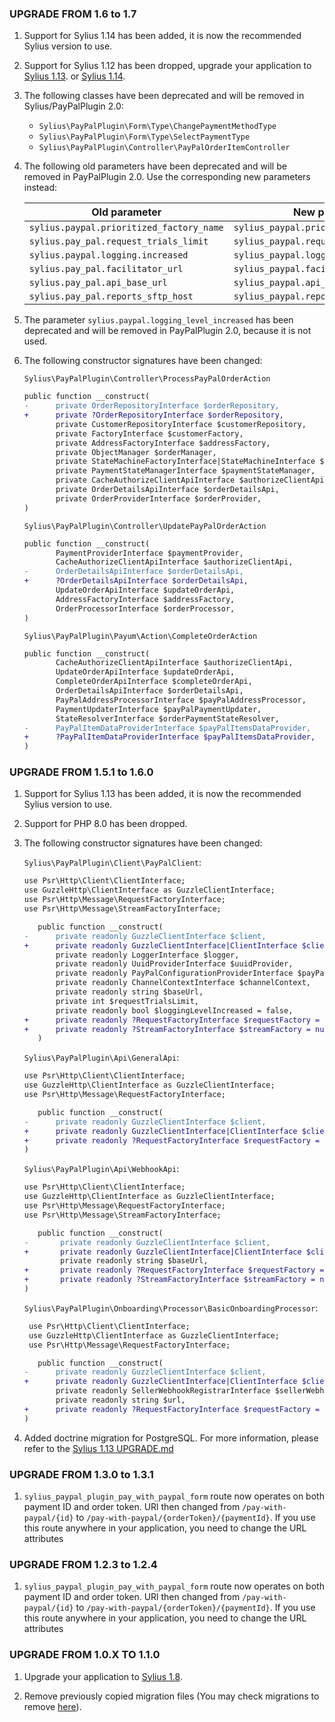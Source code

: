 ### UPGRADE FROM 1.6 to 1.7

1. Support for Sylius 1.14 has been added, it is now the recommended Sylius version to use.

1. Support for Sylius 1.12 has been dropped, upgrade your application to [Sylius 1.13](https://github.com/Sylius/Sylius/blob/1.13/UPGRADE-1.13.md).
   or [Sylius 1.14](https://github.com/Sylius/Sylius/blob/1.14/UPGRADE-1.14.md).

1. The following classes have been deprecated and will be removed in Sylius/PayPalPlugin 2.0:
   - `Sylius\PayPalPlugin\Form\Type\ChangePaymentMethodType`
   - `Sylius\PayPalPlugin\Form\Type\SelectPaymentType`
   - `Sylius\PayPalPlugin\Controller\PayPalOrderItemController`

1. The following old parameters have been deprecated and will be removed in PayPalPlugin 2.0. Use the corresponding new parameters instead:

   | Old parameter                            | New parameter                            | 
   |------------------------------------------|------------------------------------------|
   | `sylius.paypal.prioritized_factory_name` | `sylius_paypal.prioritized_factory_name` |
   | `sylius.pay_pal.request_trials_limit`    | `sylius_paypal.request_trials_limit`     |
   | `sylius.paypal.logging.increased`        | `sylius_paypal.logging.increased`        |
   | `sylius.pay_pal.facilitator_url`         | `sylius_paypal.facilitator_url`          |
   | `sylius.pay_pal.api_base_url`            | `sylius_paypal.api_base_url`             |
   | `sylius.pay_pal.reports_sftp_host`       | `sylius_paypal.reports_sftp_host`        |

1. The parameter `sylius.paypal.logging_level_increased` has been deprecated and will be removed in PayPalPlugin 2.0, because it is not used.

1. The following constructor signatures have been changed:

   `Sylius\PayPalPlugin\Controller\ProcessPayPalOrderAction`
      ```diff
      public function __construct(
      -      private OrderRepositoryInterface $orderRepository,
      +      private ?OrderRepositoryInterface $orderRepository,
             private CustomerRepositoryInterface $customerRepository,
             private FactoryInterface $customerFactory,
             private AddressFactoryInterface $addressFactory,
             private ObjectManager $orderManager,
             private StateMachineFactoryInterface|StateMachineInterface $stateMachineFactory,
             private PaymentStateManagerInterface $paymentStateManager,
             private CacheAuthorizeClientApiInterface $authorizeClientApi,
             private OrderDetailsApiInterface $orderDetailsApi,
             private OrderProviderInterface $orderProvider,
      )
      ```

   `Sylius\PayPalPlugin\Controller\UpdatePayPalOrderAction`
      ```diff
      public function __construct(
             PaymentProviderInterface $paymentProvider,
             CacheAuthorizeClientApiInterface $authorizeClientApi,
      -      OrderDetailsApiInterface $orderDetailsApi,
      +      ?OrderDetailsApiInterface $orderDetailsApi,
             UpdateOrderApiInterface $updateOrderApi,
             AddressFactoryInterface $addressFactory,
             OrderProcessorInterface $orderProcessor,
      )
      ```

   `Sylius\PayPalPlugin\Payum\Action\CompleteOrderAction`
      ```diff
      public function __construct(
             CacheAuthorizeClientApiInterface $authorizeClientApi,
             UpdateOrderApiInterface $updateOrderApi,
             CompleteOrderApiInterface $completeOrderApi,
             OrderDetailsApiInterface $orderDetailsApi,
             PayPalAddressProcessorInterface $payPalAddressProcessor,
             PaymentUpdaterInterface $payPalPaymentUpdater,
             StateResolverInterface $orderPaymentStateResolver,
      -      PayPalItemDataProviderInterface $payPalItemsDataProvider,
      +      ?PayPalItemDataProviderInterface $payPalItemsDataProvider,
      )
      ```

### UPGRADE FROM 1.5.1 to 1.6.0

1. Support for Sylius 1.13 has been added, it is now the recommended Sylius version to use.

1. Support for PHP 8.0 has been dropped.

1. The following constructor signatures have been changed:

    `Sylius\PayPalPlugin\Client\PayPalClient`:
     ```diff
     use Psr\Http\Client\ClientInterface;
     use GuzzleHttp\ClientInterface as GuzzleClientInterface;
     use Psr\Http\Message\RequestFactoryInterface;
     use Psr\Http\Message\StreamFactoryInterface;
    
        public function __construct(
    -      private readonly GuzzleClientInterface $client, 
    +      private readonly GuzzleClientInterface|ClientInterface $client,
            private readonly LoggerInterface $logger,
            private readonly UuidProviderInterface $uuidProvider,
            private readonly PayPalConfigurationProviderInterface $payPalConfigurationProvider,
            private readonly ChannelContextInterface $channelContext,
            private readonly string $baseUrl,
            private int $requestTrialsLimit,
            private readonly bool $loggingLevelIncreased = false,
    +      private readonly ?RequestFactoryInterface $requestFactory = null,
    +      private readonly ?StreamFactoryInterface $streamFactory = null,
        )
     ```

   `Sylius\PayPalPlugin\Api\GeneralApi`:
     ```diff
     use Psr\Http\Client\ClientInterface;
     use GuzzleHttp\ClientInterface as GuzzleClientInterface;
     use Psr\Http\Message\RequestFactoryInterface;
   
        public function __construct(
   -      private readonly GuzzleClientInterface $client,
   +      private readonly GuzzleClientInterface|ClientInterface $client,
   +      private readonly ?RequestFactoryInterface $requestFactory = null,
    )
     ```

   `Sylius\PayPalPlugin\Api\WebhookApi`:
     ```diff
     use Psr\Http\Client\ClientInterface;
     use GuzzleHttp\ClientInterface as GuzzleClientInterface;
     use Psr\Http\Message\RequestFactoryInterface;
     use Psr\Http\Message\StreamFactoryInterface;
   
        public function __construct(
   -       private readonly GuzzleClientInterface $client,
   +       private readonly GuzzleClientInterface|ClientInterface $client,
             private readonly string $baseUrl,
   +       private readonly ?RequestFactoryInterface $requestFactory = null,
   +       private readonly ?StreamFactoryInterface $streamFactory = null,
    )
     ```

   `Sylius\PayPalPlugin\Onboarding\Processor\BasicOnboardingProcessor`:
     ```diff
      use Psr\Http\Client\ClientInterface;
      use GuzzleHttp\ClientInterface as GuzzleClientInterface;
      use Psr\Http\Message\RequestFactoryInterface;
   
        public function __construct(
   -      private readonly GuzzleClientInterface $client,
   +      private readonly GuzzleClientInterface|ClientInterface $client,
            private readonly SellerWebhookRegistrarInterface $sellerWebhookRegistrar,
            private readonly string $url,
   +      private readonly ?RequestFactoryInterface $requestFactory = null,
    )
     ```
   
1. Added doctrine migration for PostgreSQL. For more information, please refer to the [Sylius 1.13 UPGRADE.md](https://github.com/Sylius/Sylius/blob/1.13/UPGRADE-1.13.md)

### UPGRADE FROM 1.3.0 to 1.3.1

1. `sylius_paypal_plugin_pay_with_paypal_form` route now operates on both payment ID and order token. URl then changed from
   `/pay-with-paypal/{id}` to `/pay-with-paypal/{orderToken}/{paymentId}`. If you use this route anywhere in your application, you
   need to change the URL attributes

### UPGRADE FROM 1.2.3 to 1.2.4

1. `sylius_paypal_plugin_pay_with_paypal_form` route now operates on both payment ID and order token. URl then changed from
    `/pay-with-paypal/{id}` to `/pay-with-paypal/{orderToken}/{paymentId}`. If you use this route anywhere in your application, you
    need to change the URL attributes

### UPGRADE FROM 1.0.X TO 1.1.0

1. Upgrade your application to [Sylius 1.8](https://github.com/Sylius/Sylius/blob/master/UPGRADE-1.8.md).

1. Remove previously copied migration files (You may check migrations to remove [here](https://github.com/Sylius/PayPalPlugin/pull/160/files)).
